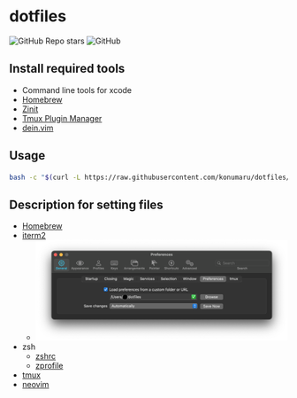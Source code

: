 # dotfiles

![GitHub Repo stars](https://img.shields.io/github/stars/konumaru/dotfiles?style=social)
![GitHub](https://img.shields.io/github/license/konumaru/dotfiles?style=flat-square)

## Install required tools

- Command line tools for xcode
- [Homebrew](https://brew.sh/index_ja)
- [Zinit](https://github.com/zdharma/zinit)
- [Tmux Plugin Manager](https://github.com/tmux-plugins/tpm)
- [dein.vim](https://github.com/Shougo/dein.vim)

## Usage

```sh
bash -c "$(curl -L https://raw.githubusercontent.com/konumaru/dotfiles/main/bin/setup.sh)"
```

## Description for setting files

- [Homebrew](Brewfile)
- [iterm2](com.googlecode.iterm2.plist)
  - ![iterm2_setting](img/iterm2_setting.png)
- zsh
  - [zshrc](.zshrc)
  - [zprofile](.zprofile)
- [tmux](.tmux.conf)
- [neovim](nvim)
